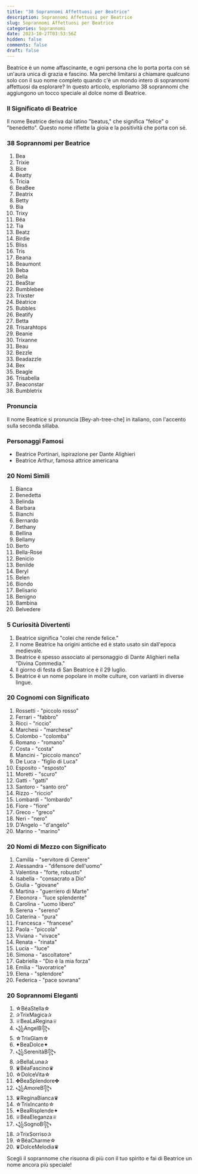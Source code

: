 ```yaml
---
title: "38 Soprannomi Affettuosi per Beatrice"
description: Soprannomi Affettuosi per Beatrice
slug: Soprannomi Affettuosi per Beatrice
categories: Soprannomi
date: 2023-10-27T03:53:56Z
hidden: false
comments: false
draft: false
---
```



Beatrice è un nome affascinante, e ogni persona che lo porta porta con sé un'aura unica di grazia e fascino. Ma perché limitarsi a chiamare qualcuno solo con il suo nome completo quando c'è un mondo intero di soprannomi affettuosi da esplorare? In questo articolo, esploriamo 38 soprannomi che aggiungono un tocco speciale al dolce nome di Beatrice.

### Il Significato di Beatrice
Il nome Beatrice deriva dal latino "beatus," che significa "felice" o "benedetto". Questo nome riflette la gioia e la positività che porta con sé.

### 38 Soprannomi per Beatrice
1. Bea
2. Trixie
3. Bice
4. Beatty
5. Tricia
6. BeaBee
7. Beatrix
8. Betty
9. Bia
10. Trixy
11. Béa
12. Tia
13. Beatz
14. Birdie
15. Bliss
16. Tris
17. Beana
18. Beaumont
19. Beba
20. Bella
21. BeaStar
22. Bumblebee
23. Trixster
24. Béatrice
25. Bubbles
26. Beatify
27. Betta
28. Trisarahtops
29. Beanie
30. Trixanne
31. Beau
32. Bezzle
33. Beadazzle
34. Bex
35. Beagle
36. Trisabella
37. Beaconstar
38. Bumbletrix

### Pronuncia
Il nome Beatrice si pronuncia [Bey-ah-tree-che] in italiano, con l'accento sulla seconda sillaba.

### Personaggi Famosi
- Beatrice Portinari, ispirazione per Dante Alighieri
- Beatrice Arthur, famosa attrice americana

### 20 Nomi Simili
1. Bianca
2. Benedetta
3. Belinda
4. Barbara
5. Bianchi
6. Bernardo
7. Bethany
8. Bellina
9. Bellamy
10. Berto
11. Bella-Rose
12. Benicio
13. Benilde
14. Beryl
15. Belen
16. Biondo
17. Belisario
18. Benigno
19. Bambina
20. Belvedere

### 5 Curiosità Divertenti
1. Beatrice significa "colei che rende felice."
2. Il nome Beatrice ha origini antiche ed è stato usato sin dall'epoca medievale.
3. Beatrice è spesso associato al personaggio di Dante Alighieri nella "Divina Commedia."
4. Il giorno di festa di San Beatrice è il 29 luglio.
5. Beatrice è un nome popolare in molte culture, con varianti in diverse lingue.

### 20 Cognomi con Significato
1. Rossetti - "piccolo rosso"
2. Ferrari - "fabbro"
3. Ricci - "riccio"
4. Marchesi - "marchese"
5. Colombo - "colomba"
6. Romano - "romano"
7. Costa - "costa"
8. Mancini - "piccolo manco"
9. De Luca - "figlio di Luca"
10. Esposito - "esposto"
11. Moretti - "scuro"
12. Gatti - "gatti"
13. Santoro - "santo oro"
14. Rizzo - "riccio"
15. Lombardi - "lombardo"
16. Fiore - "fiore"
17. Greco - "greco"
18. Neri - "nero"
19. D'Angelo - "d'angelo"
20. Marino - "marino"

### 20 Nomi di Mezzo con Significato
1. Camilla - "servitore di Cerere"
2. Alessandra - "difensore dell'uomo"
3. Valentina - "forte, robusto"
4. Isabella - "consacrato a Dio"
5. Giulia - "giovane"
6. Martina - "guerriero di Marte"
7. Eleonora - "luce splendente"
8. Carolina - "uomo libero"
9. Serena - "sereno"
10. Caterina - "pura"
11. Francesca - "francese"
12. Paola - "piccola"
13. Viviana - "vivace"
14. Renata - "rinata"
15. Lucia - "luce"
16. Simona - "ascoltatore"
17. Gabriella - "Dio è la mia forza"
18. Emilia - "lavoratrice"
19. Elena - "splendore"
20. Federica - "pace sovrana"

### 20 Soprannomi Eleganti
1. ☆BéaStella☆
2. ✰TrixMagica✰
3. ♕BeaLaRegina♕
4. ꧁AngelB꧂
5. ☆TrixGlam☆
6. ✦BeaDolce✦
7. ꧁SerenitàB꧂
8. ✰BellaLuna✰
9. ♛BéaFascino♛
10. ☆DolceVita☆
11. ✤BeaSplendore✤
12. ꧁AmoreB꧂
13. ♛ReginaBianca♛
14. ☆TrixIncanto☆
15. ✦BeaRisplende✦
16. ♕BéaEleganza♕
17. ꧁SognoB꧂
18. ✰TrixSorriso✰
19. ☆BéaCharme☆
20. ♛DolceMelodia♛

Scegli il soprannome che risuona di più con il tuo spirito e fai di Beatrice un nome ancora più speciale!